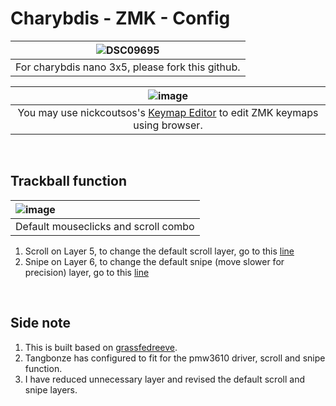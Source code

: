 # Charybdis - ZMK - Config


|![DSC09695](https://github.com/superxc3/zmk-config-charybdis_nano/assets/79617315/9ba9cfbd-cc29-4678-83e3-f499a401b5f7)|
|:--:|
|For charybdis nano 3x5, please fork this github.|

|![image](https://github.com/superxc3/zmk-config-charybdis_nano/assets/79617315/2c3e647a-d1d5-4919-812e-dedd7e7075d8)|
|:--:|
|You may use nickcoutsos's [Keymap Editor](https://nickcoutsos.github.io/keymap-editor/) to edit ZMK keymaps using browser. |

<br>

## Trackball function

|![image](https://github.com/superxc3/zmk-config-charybdis_nano/assets/79617315/e0165ade-d2d7-4b11-ab9d-1bb44d31896d)|
|:--|
| Default mouseclicks and scroll combo |

1. Scroll on Layer 5, to change the default scroll layer, go to this [line](https://github.com/superxc3/zmk-config-charybdis_nano/blob/9bfd03ef721dab9a8e3f21a3535fabae094affd0/config/boards/shields/charybdis/charybdis_right.overlay#L61C1-L61C29)
2. Snipe on Layer 6, to change the default snipe (move slower for precision) layer, go to this [line](https://github.com/superxc3/zmk-config-charybdis_nano/blob/9bfd03ef721dab9a8e3f21a3535fabae094affd0/config/boards/shields/charybdis/charybdis_right.overlay#L62)

<br>

## Side note
1. This is built based on [grassfedreeve](https://github.com/grassfedreeve/Charybdis-ZMK-Config).
2. Tangbonze has configured to fit for the pmw3610 driver, scroll and snipe function.
3. I have reduced unnecessary layer and revised the default scroll and snipe layers. 
